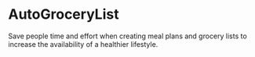 # AutoGroceryList
Save people time and effort when creating meal plans and grocery lists to increase the availability of a healthier lifestyle.
